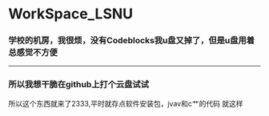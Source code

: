 # WorkSpace_LSNU
### 学校的机房，我很烦，没有Codeblocks我u盘又掉了，但是u盘用着总感觉不方便
---
### 所以我想干脆在github上打个云盘试试

所以这个东西就来了2333,平时就存点软件安装包，jvav和c艹的代码
就这样
